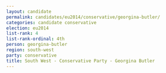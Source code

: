 ```yaml
---
layout: candidate
permalink: candidates/eu2014/conservative/georgina-butler/
categories: candidate conservative
election: eu2014
list-rank: 4
list-rank-ordinal: 4th
person: georgina-butler
region: south-west
party: conservative
title: South West - Conservative Party - Georgina Butler
---
```

